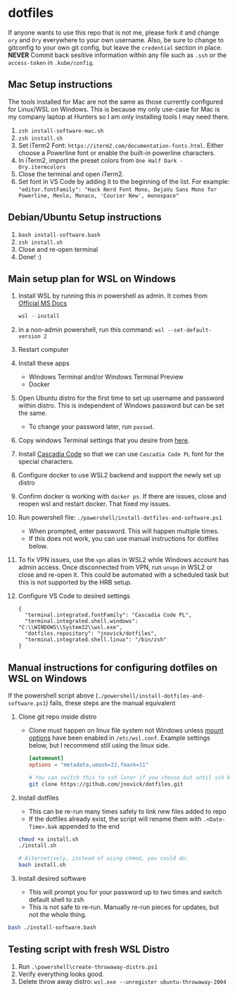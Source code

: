 # dotfiles

If anyone wants to use this repo that is not me, please fork it and change `ory` and `Ory` everywhere to your own username.
Also, be sure to change to gitconfig to your own git config, but leave the `credential` section in place.
**NEVER** Commit back sesitive information within any file such as `.ssh` or the `access-token` in `.kube/config`.

## Mac Setup instructions

The tools installed for Mac are not the same as those currently configured for Linux/WSL on Windows.
This is because my only use-case for Mac is my company laptop at Hunters so I am only installing tools I may need there.

1. `zsh install-software-mac.sh`
1. `zsh install.sh`
1. Set iTerm2 Font: `https://iterm2.com/documentation-fonts.html`. Either choose a Powerline font or enable the built-in powerline characters.
1. In iTerm2, import the preset colors from `One Half Dark - Ory.itermcolors`
1. Close the terminal and open iTerm2.
1. Set font in VS Code by adding it to the beginning of the list. For example:
   `"editor.fontFamily": "Hack Nerd Font Mono, DejaVu Sans Mono for Powerline, Menlo, Monaco, 'Courier New', monospace"`

## Debian/Ubuntu Setup instructions

1. `bash install-software.bash`
1. `zsh install.sh`
1. Close and re-open terminal
1. Done! :)

## Main setup plan for WSL on Windows

1. Install WSL by running this in powershell as admin. It comes from [Official MS Docs](https://learn.microsoft.com/en-us/windows/wsl/install)

   ```powershell
   wsl --install
   ```

1. In a non-admin powershell, run this command: `wsl --set-default-version 2`
1. Restart computer
1. Install these apps
   - Windows Terminal and/or Windows Terminal Preview
   - Docker
1. Open Ubuntu distro for the first time to set up username and password within distro. This is independent of Windows password but can be set the same.
   - To change your password later, run `passwd`.
1. Copy windows Terminal settings that you desire from [here](./WindowsTerminalSettings.jsonc).
1. Install [Cascadia Code](https://docs.microsoft.com/en-us/windows/terminal/cascadia-code) so that we can use `Cascadia Code PL` font for the special characters.
1. Configure docker to use WSL2 backend and support the newly set up distro
1. Confirm docker is working with `docker ps`. If there are issues, close and reopen wsl and restart docker. That fixed my issues.
1. Run powershell file: `./powershell/install-dotfiles-and-software.ps1`
   - When prompted, enter password. This will happen multiple times.
   - If this does not work, you can use manual instructions for dotfiles below.
1. To fix VPN issues, use the `vpn` alias in WSL2 while Windows account has admin access. Once disconnected from VPN, run `unvpn` in WSL2 or
   close and re-open it. This could be automated with a scheduled task but this is not supported by the HRB setup.
1. Configure VS Code to desired settings

   ```jsonc
   {
     "terminal.integrated.fontFamily": "Cascadia Code PL",
     "terminal.integrated.shell.windows": "C:\\WINDOWS\\System32\\wsl.exe",
     "dotfiles.repository": "jnovick/dotfiles",
     "terminal.integrated.shell.linux": "/bin/zsh"
   }
   ```

## Manual instructions for configuring dotfiles on WSL on Windows

If the powershell script above (`./powershell/install-dotfiles-and-software.ps1`) fails, these steps are the manual equivalent

1. Clone git repo inside distro

   - Clone must happen on linux file system not Windows unless [mount options](https://docs.microsoft.com/en-us/windows/wsl/wsl-config#mount-options)
     have been enabled in `/etc/wsl.conf`. Example settings below, but I recommend still using the linux side.

     ```conf
     [automount]
     options = "metadata,umask=22,fmask=11"
     ```

     ```bash
     # You can switch this to ssh later if you choose but until ssh keys are created and added in GitHub, you must use https
     git clone https://github.com/jnovick/dotfiles.git
     ```

1. Install dotfiles

   - This can be re-run many times safely to link new files added to repo
   - If the dotfiles already exist, the script will rename them with `.<Date-Time>.bak` appended to the end

   ```bash
   chmod +x install.sh
   ./install.sh

   # Alternatively, instead of using chmod, you could do:
   bash install.sh
   ```

1. Install desired software
   - This will prompt you for your password up to two times and switch default shell to zsh
   - This is not safe to re-run. Manually re-run pieces for updates, but not the whole thing.

```bash
bash ./install-software.bash
```

## Testing script with fresh WSL Distro

1. Run `.\powershell\create-throwaway-distro.ps1`
1. Verify everything looks good.
1. Delete throw away distro: `wsl.exe --unregister ubuntu-throwaway-2004`
